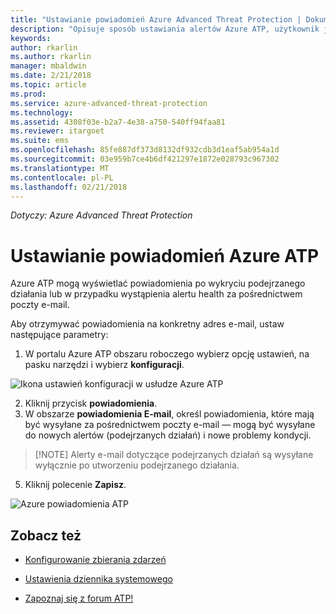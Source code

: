 ```yaml
---
title: "Ustawianie powiadomień Azure Advanced Threat Protection | Dokumentacja firmy Microsoft"
description: "Opisuje sposób ustawiania alertów Azure ATP, użytkownik jest powiadamiany o wykryciu podejrzanych działań."
keywords: 
author: rkarlin
ms.author: rkarlin
manager: mbaldwin
ms.date: 2/21/2018
ms.topic: article
ms.prod: 
ms.service: azure-advanced-threat-protection
ms.technology: 
ms.assetid: 4308f03e-b2a7-4e38-a750-540ff94faa81
ms.reviewer: itargoet
ms.suite: ems
ms.openlocfilehash: 85fe887df373d8132df932cdb3d1eaf5ab954a1d
ms.sourcegitcommit: 03e959b7ce4b6df421297e1872e028793c967302
ms.translationtype: MT
ms.contentlocale: pl-PL
ms.lasthandoff: 02/21/2018
---
```

*Dotyczy: Azure Advanced Threat Protection*


# <a name="set-azure-atp-notifications"></a>Ustawianie powiadomień Azure ATP

Azure ATP mogą wyświetlać powiadomienia po wykryciu podejrzanego działania lub w przypadku wystąpienia alertu health za pośrednictwem poczty e-mail. 

Aby otrzymywać powiadomienia na konkretny adres e-mail, ustaw następujące parametry:


1. W portalu Azure ATP obszaru roboczego wybierz opcję ustawień, na pasku narzędzi i wybierz **konfiguracji**.

![Ikona ustawień konfiguracji w usłudze Azure ATP](media/atp-config-menu.png)

2. Kliknij przycisk **powiadomienia**.
3. W obszarze **powiadomienia E-mail**, określ powiadomienia, które mają być wysyłane za pośrednictwem poczty e-mail — mogą być wysyłane do nowych alertów (podejrzanych działań) i nowe problemy kondycji. 
 
 >  [!NOTE]
 >   Alerty e-mail dotyczące podejrzanych działań są wysyłane wyłącznie po utworzeniu podejrzanego działania.

5. Kliknij polecenie **Zapisz**.

 ![Azure powiadomienia ATP](media/atp-notifications.png)



## <a name="see-also"></a>Zobacz też

- [Konfigurowanie zbierania zdarzeń](configure-event-collection.md)

- [Ustawienia dziennika systemowego](setting-syslog.md)
- [Zapoznaj się z forum ATP!](https://aka.ms/azureatpcommunity)
